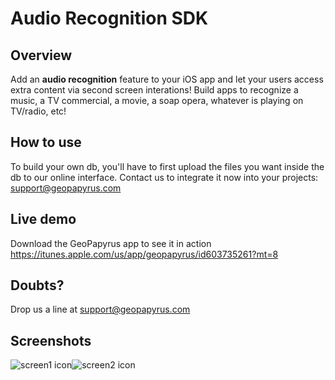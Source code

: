 # Audio Recognition SDK

## Overview

 Add an **audio recognition** feature to your iOS app and let your users access extra content via second screen interations!
 Build apps to recognize a music, a TV commercial, a movie, a soap opera, whatever is playing on TV/radio, etc!

## How to use

 To build your own db, you'll have to first upload the files you want inside the db to our online interface.
 Contact us to integrate it now into your projects: support@geopapyrus.com

## Live demo

 Download the GeoPapyrus app to see it in action  <https://itunes.apple.com/us/app/geopapyrus/id603735261?mt=8>
 
## Doubts?
 
 Drop us a line at support@geopapyrus.com


## Screenshots

![screen1 icon](http://www.clickpic.com/audio/photo-10.PNG)![screen2 icon](http://www.clickpic.com/audio/photo-11.PNG)
